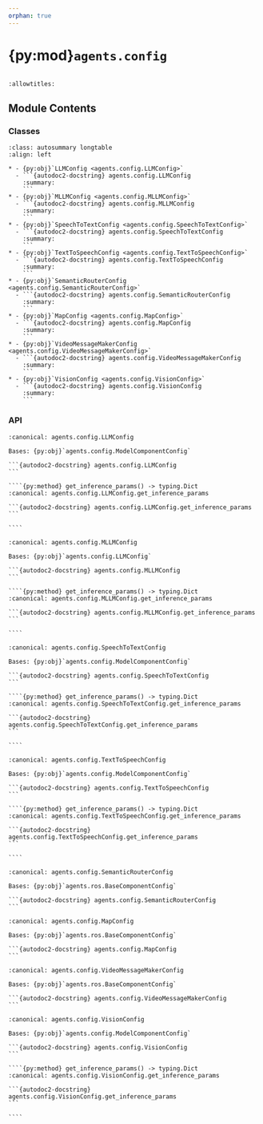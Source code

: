 ```yaml
---
orphan: true
---
```


# {py:mod}`agents.config`

```{py:module} agents.config
```

```{autodoc2-docstring} agents.config
:allowtitles:
```

## Module Contents

### Classes

````{list-table}
:class: autosummary longtable
:align: left

* - {py:obj}`LLMConfig <agents.config.LLMConfig>`
  - ```{autodoc2-docstring} agents.config.LLMConfig
    :summary:
    ```
* - {py:obj}`MLLMConfig <agents.config.MLLMConfig>`
  - ```{autodoc2-docstring} agents.config.MLLMConfig
    :summary:
    ```
* - {py:obj}`SpeechToTextConfig <agents.config.SpeechToTextConfig>`
  - ```{autodoc2-docstring} agents.config.SpeechToTextConfig
    :summary:
    ```
* - {py:obj}`TextToSpeechConfig <agents.config.TextToSpeechConfig>`
  - ```{autodoc2-docstring} agents.config.TextToSpeechConfig
    :summary:
    ```
* - {py:obj}`SemanticRouterConfig <agents.config.SemanticRouterConfig>`
  - ```{autodoc2-docstring} agents.config.SemanticRouterConfig
    :summary:
    ```
* - {py:obj}`MapConfig <agents.config.MapConfig>`
  - ```{autodoc2-docstring} agents.config.MapConfig
    :summary:
    ```
* - {py:obj}`VideoMessageMakerConfig <agents.config.VideoMessageMakerConfig>`
  - ```{autodoc2-docstring} agents.config.VideoMessageMakerConfig
    :summary:
    ```
* - {py:obj}`VisionConfig <agents.config.VisionConfig>`
  - ```{autodoc2-docstring} agents.config.VisionConfig
    :summary:
    ```
````

### API

`````{py:class} LLMConfig
:canonical: agents.config.LLMConfig

Bases: {py:obj}`agents.config.ModelComponentConfig`

```{autodoc2-docstring} agents.config.LLMConfig
```

````{py:method} get_inference_params() -> typing.Dict
:canonical: agents.config.LLMConfig.get_inference_params

```{autodoc2-docstring} agents.config.LLMConfig.get_inference_params
```

````

`````

`````{py:class} MLLMConfig
:canonical: agents.config.MLLMConfig

Bases: {py:obj}`agents.config.LLMConfig`

```{autodoc2-docstring} agents.config.MLLMConfig
```

````{py:method} get_inference_params() -> typing.Dict
:canonical: agents.config.MLLMConfig.get_inference_params

```{autodoc2-docstring} agents.config.MLLMConfig.get_inference_params
```

````

`````

`````{py:class} SpeechToTextConfig
:canonical: agents.config.SpeechToTextConfig

Bases: {py:obj}`agents.config.ModelComponentConfig`

```{autodoc2-docstring} agents.config.SpeechToTextConfig
```

````{py:method} get_inference_params() -> typing.Dict
:canonical: agents.config.SpeechToTextConfig.get_inference_params

```{autodoc2-docstring} agents.config.SpeechToTextConfig.get_inference_params
```

````

`````

`````{py:class} TextToSpeechConfig
:canonical: agents.config.TextToSpeechConfig

Bases: {py:obj}`agents.config.ModelComponentConfig`

```{autodoc2-docstring} agents.config.TextToSpeechConfig
```

````{py:method} get_inference_params() -> typing.Dict
:canonical: agents.config.TextToSpeechConfig.get_inference_params

```{autodoc2-docstring} agents.config.TextToSpeechConfig.get_inference_params
```

````

`````

````{py:class} SemanticRouterConfig
:canonical: agents.config.SemanticRouterConfig

Bases: {py:obj}`agents.ros.BaseComponentConfig`

```{autodoc2-docstring} agents.config.SemanticRouterConfig
```

````

````{py:class} MapConfig
:canonical: agents.config.MapConfig

Bases: {py:obj}`agents.ros.BaseComponentConfig`

```{autodoc2-docstring} agents.config.MapConfig
```

````

````{py:class} VideoMessageMakerConfig
:canonical: agents.config.VideoMessageMakerConfig

Bases: {py:obj}`agents.ros.BaseComponentConfig`

```{autodoc2-docstring} agents.config.VideoMessageMakerConfig
```

````

`````{py:class} VisionConfig
:canonical: agents.config.VisionConfig

Bases: {py:obj}`agents.config.ModelComponentConfig`

```{autodoc2-docstring} agents.config.VisionConfig
```

````{py:method} get_inference_params() -> typing.Dict
:canonical: agents.config.VisionConfig.get_inference_params

```{autodoc2-docstring} agents.config.VisionConfig.get_inference_params
```

````

`````
